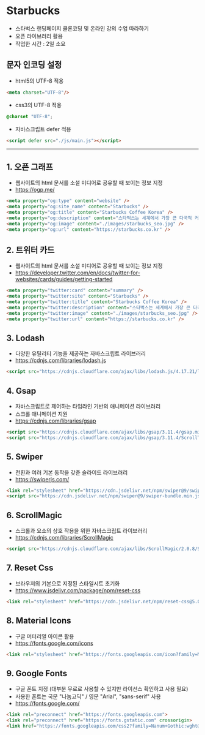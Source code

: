 # Starbucks

- 스타벅스 랜딩페이지 클론코딩 및 온라인 강의 수업 따라하기
- 오픈 라이브러리 활용
- 작업한 시간 : 2일 소요

## 문자 인코딩 설정

- html5의 UTF-8 적용

``` html
<meta charset="UTF-8"/>
```

- css3의 UTF-8 적용
``` css
@charset "UTF-8";
```

- 자바스크립트 defer 적용
``` html
<script defer src="./js/main.js"></script>
```

------

## 1. 오픈 그래프
- 웹사이트의 html 문서를 소셜 미디어로 공유할 때 보이는 정보 지정
- https://ogp.me/

``` html
<meta property="og:type" content="website" />
<meta property="og:site_name" content="Starbucks" />
<meta property="og:title" content="Starbucks Coffee Korea" />
<meta property="og:description" content="스타벅스는 세계에서 가장 큰 다국적 커피 전문점으로, 64개국에서 총 23,187개의 매점을 운영하고 있습니다." />
<meta property="og:image" content="./images/starbucks_seo.jpg" />
<meta property="og:url" content="https://starbucks.co.kr" />
```

## 2. 트위터 카드
- 웹사이트의 html 문서를 소셜 미디어로 공유할 때 보이는 정보 지정
- https://developer.twitter.com/en/docs/twitter-for-websites/cards/guides/getting-started

``` html
<meta property="twitter:card" content="summary" />
<meta property="twitter:site" content="Starbucks" />
<meta property="twitter:title" content="Starbucks Coffee Korea" />
<meta property="twitter:description" content="스타벅스는 세계에서 가장 큰 다국적 커피 전문점으로, 64개국에서 총 23,187개의 매점을 운영하고 있습니다." />
<meta property="twitter:image" content="./images/starbucks_seo.jpg" />
<meta property="twitter:url" content="https://starbucks.co.kr" />
```

## 3. Lodash
- 다양한 유틸리티 기능을 제공하는 자바스크립트 라이브러리
- https://cdnjs.com/libraries/lodash.js
``` html
<script src="https://cdnjs.cloudflare.com/ajax/libs/lodash.js/4.17.21/lodash.min.js" integrity="sha512-WFN04846sdKMIP5LKNphMaWzU7YpMyCU245etK3g/2ARYbPK9Ub18eG+ljU96qKRCWh+quCY7yefSmlkQw1ANQ==" crossorigin="anonymous" referrerpolicy="no-referrer"></script>
```

## 4. Gsap
- 자바스크립트로 제어하는 타임라인 기반의 애니메이션 라이브러리
- 스크롤 애니메이션 지원
- https://cdnjs.com/libraries/gsap
``` html
<script src="https://cdnjs.cloudflare.com/ajax/libs/gsap/3.11.4/gsap.min.js" integrity="sha512-f8mwTB+Bs8a5c46DEm7HQLcJuHMBaH/UFlcgyetMqqkvTcYg4g5VXsYR71b3qC82lZytjNYvBj2pf0VekA9/FQ==" crossorigin="anonymous" referrerpolicy="no-referrer"></script>
<script src="https://cdnjs.cloudflare.com/ajax/libs/gsap/3.11.4/ScrollToPlugin.min.js" integrity="sha512-tQFq+nb/TSS648SDzWbSj0A67t4I1PFzR0U6Oi/yEYFyUbAIwg74SOCbr7t2X1Rn+iln7sYwfh8y+z7p0gddOw==" crossorigin="anonymous" referrerpolicy="no-referrer"></script>
```

## 5. Swiper
- 전환과 여러 기본 동작을 갖춘 슬라이드 라이브러리
- https://swiperjs.com/
``` html
<link rel="stylesheet" href="https://cdn.jsdelivr.net/npm/swiper@9/swiper-bundle.min.css" />
<script src="https://cdn.jsdelivr.net/npm/swiper@9/swiper-bundle.min.js"></script>
```

## 6. ScrollMagic
- 스크롤과 요소의 상호 작용을 위한 자바스크립트 라이브러리
- https://cdnjs.com/libraries/ScrollMagic
``` html
<script src="https://cdnjs.cloudflare.com/ajax/libs/ScrollMagic/2.0.8/ScrollMagic.min.js" integrity="sha512-8E3KZoPoZCD+1dgfqhPbejQBnQfBXe8FuwL4z/c8sTrgeDMFEnoyTlH3obB4/fV+6Sg0a0XF+L/6xS4Xx1fUEg==" crossorigin="anonymous" referrerpolicy="no-referrer"></script>
```

## 7. Reset Css
- 브라우저의 기본으로 지정된 스타일시트 초기화
- https://www.jsdelivr.com/package/npm/reset-css
``` html
<link rel="stylesheet" href="https://cdn.jsdelivr.net/npm/reset-css@5.0.1/reset.min.css" />
```


## 8. Material Icons
- 구글 머터리얼 아이콘 활용
- https://fonts.google.com/icons
``` html
<link rel="stylesheet" href="https://fonts.googleapis.com/icon?family=Material+Icons" />
```


## 9. Google Fonts
- 구글 폰트 지정 (대부분 무료로 사용할 수 있지만 라이선스 확인하고 사용 필요)
- 사용한 폰트는 국문 "나눔고딕" / 영문 "Arial", "sans-serif" 사용
- https://fonts.google.com/
``` html
<link rel="preconnect" href="https://fonts.googleapis.com">
<link rel="preconnect" href="https://fonts.gstatic.com" crossorigin>
<link href="https://fonts.googleapis.com/css2?family=Nanum+Gothic:wght@400;700&display=swap" rel="stylesheet">
```

